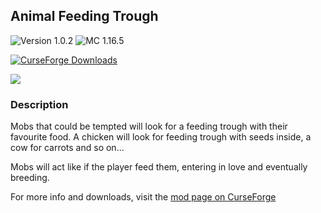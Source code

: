 ## Animal Feeding Trough

![Version 1.0.2](https://img.shields.io/badge/Version-1.0.2-brightgreen)
![MC 1.16.5](https://img.shields.io/badge/Minecraft-1.16.5-blue)

[![CurseForge Downloads](https://img.shields.io/badge/dynamic/json?logo=curseforge&color=f16436&label=CurseForge&query=%24.downloadCount&suffix=%20Downloads&url=https%3A%2F%2Faddons-ecs.forgesvc.net%2Fapi%2Fv2%2Faddon%2F445838)](https://www.curseforge.com/minecraft/mc-mods/animal-feeding-trough)

![](https://i.imgur.com/HabVZJR.png)

### Description
Mobs that could be tempted will look for a feeding trough with their favourite food. A chicken will look for feeding trough with seeds inside, a cow for carrots and so on...

Mobs will act like if the player feed them, entering in love and eventually breeding.

For more info and downloads, visit the [mod page on CurseForge](https://www.curseforge.com/minecraft/mc-mods/animal-feeding-trough)
